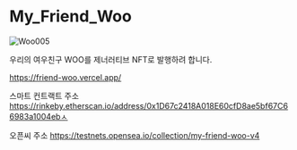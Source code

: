 # My_Friend_Woo

![Woo005](https://user-images.githubusercontent.com/40536266/169993997-f16239a3-5433-4374-b3b4-3a59f8220d0c.png)

우리의 여우친구 WOO를 제너러티브 NFT로 발행하려 합니다.

https://friend-woo.vercel.app/

스마트 컨트랙트 주소
https://rinkeby.etherscan.io/address/0x1D67c2418A018E60cfD8ae5bf67C66983a1004ebㅅ

오픈씨 주소
https://testnets.opensea.io/collection/my-friend-woo-v4

